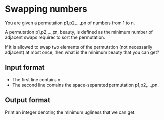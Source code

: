# Swapping numbers

You are given a permutation p1,p2,...,pn of numbers from 1 to n.

A permutation p1,p2,...,pn, beauty, is defined as the minimum number of adjacent swaps required to sort the permutation.

If it is allowed to swap two elements of the permutation (not necessarily adjacent) at most once, then what is the minimum beauty that you can get?

## Input format

- The first line contains n.
- The second line contains the space-separated permutation p1,p2,...,pn.

## Output format

Print an integer denoting the minimum ugliness that we can get.
